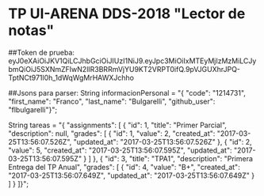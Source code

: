 # TP UI-ARENA DDS-2018 "Lector de notas"

##Token de prueba:
eyJ0eXAiOiJKV1QiLCJhbGciOiJIUzI1NiJ9.eyJpc3MiOiIxMTEyMjIzMzMiLCJybmQiOiJ5SXNmZFIwN2lIR3BRRmVjYU9KT2VRPT0ifQ.9pVJGUXhrJPQ-TptNCt971l0h_1dWqWgMrHAWXJchho

##Jsons para parser:
String informacionPersonal = "{ \"code\": \"1214731\",	\"first_name\": \"Franco\",	\"last_name\": \"Bulgarelli\",	\"github_user\": \"flbulgarelli\"}";

String tareas = "{ \"assignments\": [   {      \"id\": 1,      \"title\": \"Primer Parcial\", \"description\": null,      \"grades\": [        {          \"id\": 1,          \"value\": 2,          \"created_at\": \"2017-03-25T13:56:07.526Z\",          \"updated_at\": \"2017-03-25T13:56:07.526Z\"        },        {          \"id\": 2,          \"value\": 5,          \"created_at\": \"2017-03-25T13:56:07.595Z\",          \"updated_at\": \"2017-03-25T13:56:07.595Z\"        }      ]    },    {      \"id\": 3,      \"title\": \"TPA1\",      \"description\": \"Primera Entrega del TP Anual\",      \"grades\": [        {          \"id\": 4,          \"value\": \"B+\",          \"created_at\": \"2017-03-25T13:56:07.649Z\",          \"updated_at\": \"2017-03-25T13:56:07.649Z\"        }      ]    }  ]}";